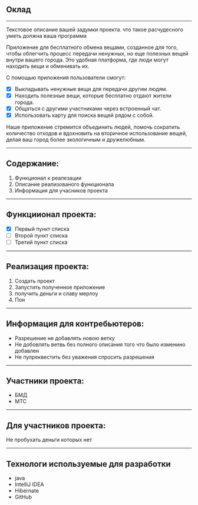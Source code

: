 ## Оклад

---

Текстовое описание вашей задумки проекта. что такое расчудесного уметь должна ваша программа 

Приложение для бесплатного обмена вещами, созданное для того, чтобы облегчить процесс передачи ненужных, но еще полезных вещей внутри вашего города. Это удобная платформа, где люди могут находить вещи и обменивать их.

С помощью приложения пользователи смогут:  
- [x] Выкладывать ненужные вещи для передачи другим людям.  
- [x] Находить полезные вещи, которые бесплатно отдают жители города.  
- [x] Общаться с другими участниками через встроенный чат.  
- [x] Использовать карту для поиска вещей рядом с собой.  

Наше приложение стремится объединить людей, помочь сократить количество отходов и вдохновить на вторичное использование вещей, делая ваш город более экологичным и дружелюбным.

---

## Содержание:

1. Функционал к реалезации 
2. Описание реализованого функционала 
3. Информация для учасников проекта

---

## Функциионал проекта: 

- [x] Первый пункт списка
- [ ] Второй пункт списка
- [ ] Третий пункт списка

---

## Реализация проекта:

1. Создать проект
2. Запустить полученное приложение
3. получить деньги и славу мерлоу
4. Пон

---

## Информация для контребьютеров:

* Разрешение не добавлять новою ветку 
* Не добовлять ветвь без полного описания того что было изменино  добавлен
* Не пулреквестить без уважения спросить разрешения

---

## Участники проекта:

* БМД
* МТС

---

## Для участников проекта:

Не пробухать деньги 
которых нет

---
## Технологи используемые для разработки 
* java
* IntelliJ IDEA
* Hibernate
* GitHub


